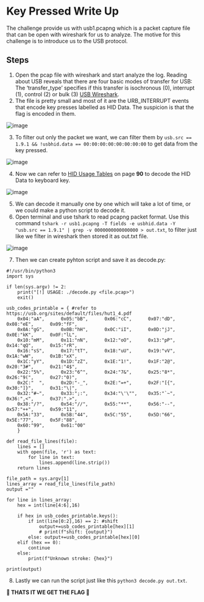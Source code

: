 # Key Pressed Write Up
The challenge provide us with usb1.pcapng which is a packet capture file that can be open with wireshark for us to analyze. The motive for this challenge is to introduce us to the USB protocol.

## Steps
1. Open the pcap file with wireshark and start analyze the log. Reading about USB reveals that there are four basic modes of transfer for USB: The ‘transfer_type’ specifies if this transfer is isochronous (0), interrupt (1), control (2) or bulk (3) [USB Wireshark](https://gitlab.com/wireshark/wireshark/-/wikis/USB).
2. The file is pretty small and most of it are the URB_INTERRUPT events that encode key presses labelled as HID Data. The suspicion is that the flag is encoded in them. 

![image](https://github.com/aminnazri00/AturKreatif-2023/assets/58243519/fa1ee578-640d-467d-8822-bc5e1216269b)


3. To filter out only the packet we want, we can filter them by `usb.src == 1.9.1 && !usbhid.data == 00:00:00:00:00:00:00:00` to get data from the key pressed.

![image](https://github.com/aminnazri00/AturKreatif-2023/assets/58243519/c0335f03-1a8a-4c97-ae26-d5e31ac88fa2)


4. Now we can refer to [HID Usage Tables](https://usb.org/sites/default/files/hut1_4.pdf) on page **90** to decode the HID Data to keyboard key.

![image](https://github.com/aminnazri00/AturKreatif-2023/assets/58243519/357c9b5c-8676-48ba-9849-330bc8f74242)



5. We can decode it manually one by one which will take a lot of time, or we could make a python script to decode it.
6. Open terminal and use tshark to read pcapng packet format. Use this command `tshark -r usb1.pcapng -T fields -e usbhid.data -Y "usb.src == 1.9.1" | grep -v 0000000000000000 > out.txt`, to filter just like we filter in wireshark then stored it as out.txt file.

![image](https://github.com/aminnazri00/AturKreatif-2023/assets/58243519/10672225-99ab-4fb2-b229-f23fce45a73f)


7. Then we can create pyhton script and save it as decode.py:
```
#!/usr/bin/python3
import sys

if len(sys.argv) != 2:
    print("[!] USAGE: ./decode.py <file.pcap>")
    exit()

usb_codes_printable = { #refer to https://usb.org/sites/default/files/hut1_4.pdf
    0x04:"aA",      0x05:"bB",      0x06:"cC",      0x07:"dD",      0x08:"eE",      0x09:"fF",
    0x0A:"gG",      0x0B:"hH",      0x0C:"iI",      0x0D:"jJ",      0x0E:"kK",      0x0F:"lL",
    0x10:"mM",      0x11:"nN",      0x12:"oO",      0x13:"pP",      0x14:"qQ",      0x15:"rR",
    0x16:"sS",      0x17:"tT",      0x18:"uU",      0x19:"vV",      0x1A:"wW",      0x1B:"xX",
    0x1C:"yY",      0x1D:"zZ",      0x1E:"1!",      0x1F:"2@",      0x20:"3#",      0x21:"4$",
    0x22:"5%",      0x23:"6^",      0x24:"7&",      0x25:"8*",      0x26:"9(",      0x27:"0)",
    0x2C:"  ",      0x2D:"-_",      0x2E:"=+",      0x2F:"[{",      0x30:"]}",      0x31:"\|",
    0x32:"#~",      0x33:";:",      0x34:"\'\"",    0x35:"`~",      0x36:",<",      0x37:".>",
    0x38:"/?",      0x54:"//",      0x55:"**",      0x56:"--",      0x57:"++",      0x59:"11",
    0x5A:"33",      0x5B:"44",      0x5C:"55",      0x5D:"66",      0x5E:"77",      0x5F:"88",
    0x60:"99",      0x61:"00"
    }

def read_file_lines(file):
    lines = []
    with open(file, 'r') as text:
        for line in text:
            lines.append(line.strip())
    return lines
    
file_path = sys.argv[1]
lines_array = read_file_lines(file_path)
output =""

for line in lines_array:
    hex = int(line[4:6],16)
    
    if hex in usb_codes_printable.keys():
        if int(line[0:2],16) == 2: #shift
            output+=usb_codes_printable[hex][1]
            # print(f"shift: {output}")
        else: output+=usb_codes_printable[hex][0]
    elif (hex == 0):
        continue
    else:
        print(f"Unknown stroke: {hex}")

print(output)
```
8. Lastly we can run the script just like this `python3 decode.py out.txt`.

**:ghost: THATS IT WE GET THE FLAG :ghost:**

